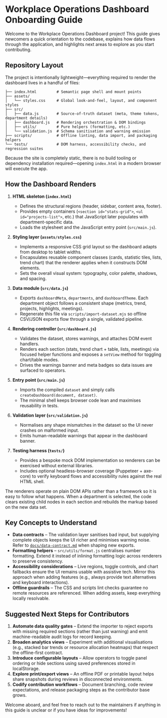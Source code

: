 # Workplace Operations Dashboard Onboarding Guide

Welcome to the Workplace Operations Dashboard project! This guide gives newcomers a
quick orientation to the codebase, explains how data flows through the application,
and highlights next areas to explore as you start contributing.

## Repository Layout

The project is intentionally lightweight—everything required to render the dashboard
lives in a handful of files:

```
├── index.html         # Semantic page shell and mount points
├── assets/
│   └── styles.css     # Global look-and-feel, layout, and component styles
├── src/
│   ├── data.js        # Source-of-truth dataset (meta, theme tokens, department details)
│   ├── dashboard.js   # Rendering orchestration & DOM bindings
│   ├── utils/         # Pure helpers (formatting, etc.)
│   └── validation.js  # Schema sanitisation and warning emission
├── scripts/           # Offline linting, data import, and packaging helpers
└── tests/             # DOM harness, accessibility checks, and regression suites
```

Because the site is completely static, there is no build tooling or dependency
installation required—opening `index.html` in a modern browser will execute the app.

## How the Dashboard Renders

1. **HTML skeleton (`index.html`)**
   * Defines the structural regions (header, sidebar, content area, footer).
   * Provides empty containers (`<section id="stats-grid">`, `<ul id="projects-list">`,
     etc.) that JavaScript later populates with department-specific data.
   * Loads the stylesheet and the JavaScript entry point (`src/main.js`).

2. **Styling layer (`assets/styles.css`)**
   * Implements a responsive CSS grid layout so the dashboard adapts from desktop to
     tablet widths.
   * Encapsulates reusable component classes (cards, statistic tiles, lists, trend chart)
     that the renderer applies when it constructs DOM elements.
   * Sets the overall visual system: typography, color palette, shadows, and spacing.

3. **Data module (`src/data.js`)**
   * Exports `dashboardMeta`, `departments`, and `dashboardTheme`. Each department object
     follows a consistent shape (metrics, trend, projects, highlights, meetings).
   * Regenerate this file via `scripts/import-dataset.mjs` so offline CSV/JSON exports flow
     through a single, validated pipeline.

4. **Rendering controller (`src/dashboard.js`)**
   * Validates the dataset, stores warnings, and attaches DOM event handlers.
   * Renders each section (stats, trend chart + table, lists, meetings) via focused helper
     functions and exposes a `setView` method for toggling chart/table modes.
   * Drives the warnings banner and meta badges so data issues are surfaced to operators.

5. **Entry point (`src/main.js`)**
   * Imports the compiled `dataset` and simply calls `createDashboard(document, dataset)`.
   * The minimal shell keeps browser code lean and maximises reusability in tests.

6. **Validation layer (`src/validation.js`)**
   * Normalises any shape mismatches in the dataset so the UI never crashes on malformed
     input.
   * Emits human-readable warnings that appear in the dashboard banner.

7. **Testing harness (`tests/`)**
   * Provides a bespoke mock DOM implementation so renderers can be exercised without
     external libraries.
   * Includes optional headless-browser coverage (Puppeteer + axe-core) to verify keyboard
     flows and accessibility rules against the real HTML shell.

The renderers operate on plain DOM APIs rather than a framework so it is easy to follow
what happens. When a department is selected, the code clears existing child nodes in each
section and rebuilds the markup based on the new data set.

## Key Concepts to Understand

* **Data contracts** – The validation layer sanitises bad input, but supplying complete
  objects keeps the UI richer and minimises warning noise. Refer to
  [`docs/data-contract.md`](./data-contract.md) when shaping new exports.
* **Formatting helpers** – `src/utils/format.js` centralises number formatting. Extend it
  instead of inlining formatting logic across renderers to preserve consistency.
* **Accessibility considerations** – Live regions, toggle controls, and chart fallbacks
  ensure the UI remains usable with assistive tech. Mirror this approach when adding
  features (e.g., always provide text alternatives and keyboard interactions).
* **Offline guardrails** – The CSS and scripts lint checks guarantee no remote resources
  are referenced. When adding assets, keep everything locally resolvable.

## Suggested Next Steps for Contributors

1. **Automate data quality gates** – Extend the importer to reject exports with missing
   required sections (rather than just warning) and emit machine-readable audit logs for
   record keeping.
2. **Broaden analytics views** – Experiment with additional visualisations (e.g., stacked
   bar trends or resource allocation heatmaps) that respect the offline-first contract.
3. **Introduce configurable layouts** – Allow operators to toggle panel ordering or hide
   sections using saved preferences stored in localStorage.
4. **Explore print/export views** – An offline PDF or printable layout helps share
   snapshots during reviews in disconnected environments.
5. **Codify contribution workflows** – Document branching, code review expectations, and
   release packaging steps as the contributor base grows.

Welcome aboard, and feel free to reach out to the maintainers if anything in this guide is
unclear or if you have ideas for improvements!
